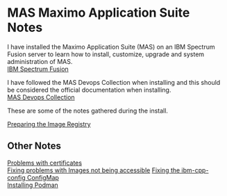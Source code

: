 # MAS Maximo Application Suite Notes

I have installed the Maximo Application Suite (MAS) on an IBM Spectrum Fusion server to learn how to install, customize, upgrade and system administration of MAS.  
[IBM Spectrum Fusion](https://www.ibm.com/products/storage-fusion)  

I have followed the MAS Devops Collection when installing and this should be considered the official documentation when installing.  
[MAS Devops Collection](https://ibm-mas.github.io/ansible-devops)  

These are some of the notes gathered during the install.  

[Preparing the Image Registry](/preparingImageRegistry)  

## Other Notes

[Problems with certificates](/CertificateProblems)  
[Fixing problems with Images not being accessible](/ImageRegistryAccess)
[Fixing the ibm-cpp-config ConfigMap](/ibmcppconfig)  
[Installing Podman](/Podman)  